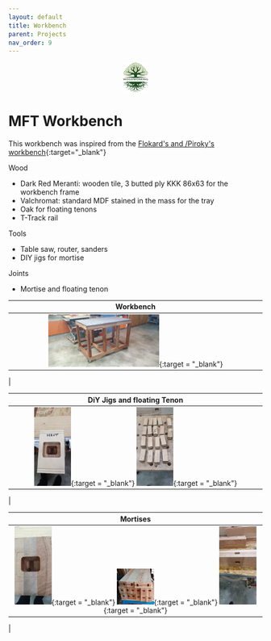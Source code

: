 ```yaml
---
layout: default
title: Workbench
parent: Projects
nav_order: 9
---
```

<center>
<img src="../media/Lignarius.png" width="10%" height="10%" align="middle"/>
</center>

# MFT Workbench

This workbench was inspired from the [Flokard's and /Piroky's workbench](https://www.lairdubois.fr/plans/2403-etabli-flokard-piroky-pdf-et-skp-par-swann-wild.html){:target="_blank"}

Wood
* Dark Red Meranti: wooden tile, 3 butted ply KKK 86x63 for the workbench frame
* Valchromat: standard MDF stained in the mass for the tray
* Oak for floating tenons
* T-Track rail

Tools
* Table saw, router, sanders
* DIY jigs for mortise


Joints
* Mortise and floating tenon



|                                                                  Workbench                                                                   |
|:--------------------------------------------------------------------------------------------------------------------------------------------:|
| [<img alt="image" height="45%" src="/media/Workbench.jpg" width="45%"/>](https://garlatti.github.io/media/Workbench.jpg){:target = "_blank"} | 
|      



|                                                                                                                                                        DiY Jigs and floating Tenon                                                                                                                                                         |
|:------------------------------------------------------------------------------------------------------------------------------------------------------------------------------------------------------------------------------------------------------------------------------------------------------------------------------------------:|
| [<img alt="image" height="15%" src="/media/Workbench_DIY_Jigs.jpg" width="15%"/>](https://garlatti.github.io/media/Workbench_DIY_Jigs.jpg){:target = "_blank"}  [<img alt="image" height="15%" src="/media/Workbench_Floating_Tenon.jpg" width="15%"/>](https://garlatti.github.io/media/Workbench_Floating_Tenon.jpg){:target = "_blank"} | 
|      



|                                                                                                                                                                                                                                              Mortises                                                                                                                                                                                                                                               |
|:---------------------------------------------------------------------------------------------------------------------------------------------------------------------------------------------------------------------------------------------------------------------------------------------------------------------------------------------------------------------------------------------------------------------------------------------------------------------------------------------------:|
| [<img alt="image" height="15%" src="/media/Workbench_Mortise_1.jpg" width="15%"/>](https://garlatti.github.io/media/Workbench_Mortise_1.jpg){:target = "_blank"}  [<img alt="image" height="15%" src="/media/Workbench_Mortise_2.jpg" width="15%"/>](https://garlatti.github.io/media/Workbench_Mortise_2.jpg){:target = "_blank"} [<img alt="image" height="15%" src="/media/Workbench_Mortise_3.jpg" width="15%"/>](https://garlatti.github.io/media/Workbench_Mortise_3.jpg){:target = "_blank"} | 
|      